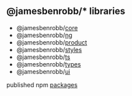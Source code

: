 ## @jamesbenrobb/* libraries

- @jamesbenrobb/[core](https://github.com/jamesbrobb/jbr/tree/main/libraries/core)
- @jamesbenrobb/[ng](https://github.com/jamesbrobb/jbr/tree/main/libraries/ng)
- @jamesbenrobb/[product](https://github.com/jamesbrobb/jbr/tree/main/libraries/product)
- @jamesbenrobb/[styles](https://github.com/jamesbrobb/jbr/tree/main/libraries/styles)
- @jamesbenrobb/[ts](https://github.com/jamesbrobb/jbr/tree/main/libraries/ts)
- @jamesbenrobb/[types](https://github.com/jamesbrobb/jbr/tree/main/libraries/types)
- @jamesbenrobb/[ui](https://github.com/jamesbrobb/jbr/tree/main/libraries/ui)

published npm [packages](https://www.npmjs.com/settings/jamesbenrobb/packages)
